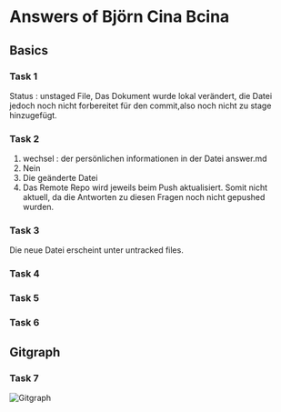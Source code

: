 # Answers of Björn Cina Bcina

## Basics
### Task 1
Status : unstaged File,
Das Dokument wurde lokal verändert, die Datei jedoch noch nicht forbereitet für den commit,also noch nicht zu stage hinzugefügt.

### Task 2
1. wechsel : der persönlichen informationen  in der Datei answer.md
2. Nein
3. Die geänderte Datei 
4. Das Remote Repo wird jeweils beim Push aktualisiert. Somit nicht aktuell, da die Antworten zu diesen Fragen noch nicht gepushed wurden. 

### Task 3
Die neue Datei erscheint unter untracked files.

### Task 4

### Task 5

### Task 6

## Gitgraph

### Task 7

![Gitgraph](img/gitgraph.svg)